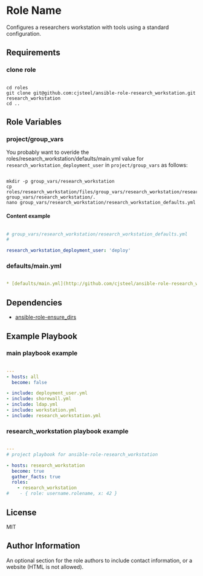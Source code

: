 Role Name
=========

Configures a researchers workstation with tools using a standard configuration.

Requirements
------------

### clone role

```shell

cd roles
git clone git@github.com:cjsteel/ansible-role-research_workstation.git research_workstation
cd ..

```

Role Variables
--------------

### project/group_vars

You probably want to overide the roles/research_workstation/defaults/main.yml value for `research_workstation_deployment_user` in `project/group_vars` as follows:

```shell

mkdir -p group_vars/research_workstation
cp roles/research_workstation/files/group_vars/research_workstation/research_workstation_defaults.yml group_vars/research_workstation/.
nano group_vars/research_workstation/research_workstation_defaults.yml

```

#### Content example

```yaml

# group_vars/research_workstation/research_workstation_defaults.yml
#

research_workstation_deployment_user: 'deploy'

```

### defaults/main.yml

```yaml

* [defaults/main.yml](http://github.com/cjsteel/ansible-role-research_workstation/blob/master/defaults/main.yml)

```
Dependencies
------------

* [ansible-role-ensure_dirs](https://github.com/csteel/ansible-role-ensure_dirs)

Example Playbook
----------------

### main playbook example

```yaml

---
- hosts: all
  become: false

- include: deployment_user.yml
- include: shorewall.yml
- include: ldap.yml
- include: workstation.yml
- include: research_workstation.yml

```

### research_workstation playbook example

```yaml

---
# project playbook for ansible-role-research_workstation

- hosts: research_workstation
  become: true
  gather_facts: true
  roles:
    - research_workstation
#    - { role: username.rolename, x: 42 }

```

License
-------

MIT

Author Information
------------------

An optional section for the role authors to include contact information, or a website (HTML is not allowed).
